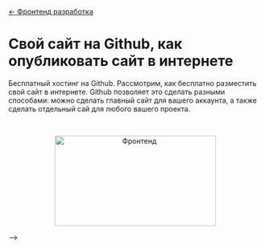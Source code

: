 ﻿[← Фронтенд разработка](/README.md) 

# Свой сайт на Github, как опубликовать сайт в интернете

Бесплатный хостинг на Github. Рассмотрим, как бесплатно разместить свой сайт в интернете. Github позволяет это сделать разными способами: можно сделать главный сайт для вашего аккаунта, а также сделать отдельный сай для любого вашего проекта.


<br />
<p align="center">
   <a  href="https://youtu.be/cZ6Plxak42Y" target="_blank" title="бесплатный хостинг сайта на github" >
       <img src="https://img.youtube.com/vi/cZ6Plxak42Y/mqdefault.jpg" width="320" height="180" alt="Фронтенд">
   </a>
</p>
-->
<!---
https://youtu.be/
<p align="center">
учебное видео 📺 скоро:)
</p>

## Ресурсы:  

📎 []() 
-->

<!---
<br />
<p align="center">
   <a  href="https://youtu.be/..." target="_blank" title="Инструменты" >
       <img src="https://img.youtube.com/vi/.../mqdefault.jpg" width="320" height="180" alt="Фронтенд">
   </a>
</p>
-->

